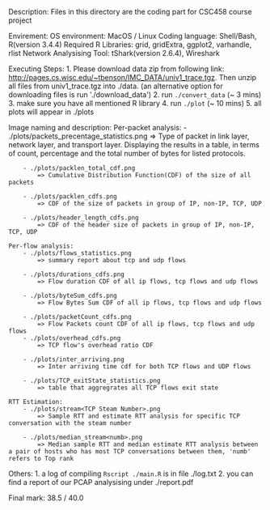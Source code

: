 Description:
	Files in this directory are the coding part for CSC458 course project

Envirement:
	OS environment: 				MacOS / Linux
	Coding language: 			Shell/Bash, R(version 3.4.4)
	Required R Libraries: 		grid, gridExtra, ggplot2, varhandle, rlist
	Network Analysising Tool: 	tShark(version 2.6.4), Wireshark

Executing Steps:
	1. Please download data zip from following link: http://pages.cs.wisc.edu/~tbenson/IMC_DATA/univ1_trace.tgz. Then unzip all files from univ1_trace.tgz into ./data. (an alternative option for downloading files is run './download_data')
	2. run `./convert_data` (~ 3 mins)
	3. make sure you have all mentioned R library
	4. run `./plot` (~ 10 mins)
	5. all plots will appear in ./plots

Image naming and description:
	Per-packet analysis:
		- ./plots/packets_precentage_statistics.png
			=> Type of packet in link layer, network layer, and transport layer. Displaying the results in a table, in terms of count, percentage and the total number of bytes for listed protocols.

		- ./plots/packlen_total_cdf.png
			=> Cumulative Distribution Function(CDF) of the size of all packets

		- ./plots/packlen_cdfs.png
			=> CDF of the size of packets in group of IP, non-IP, TCP, UDP

		- ./plots/header_length_cdfs.png
			=> CDF of the header size of packets in group of IP, non-IP, TCP, UDP

	Per-flow analysis:
		- ./plots/flows_statistics.png
			=> summary report about tcp and udp flows

		- ./plots/durations_cdfs.png
			=> Flow duration CDF of all ip flows, tcp flows and udp flows

		- ./plots/byteSum_cdfs.png
			=> Flow Bytes Sum CDF of all ip flows, tcp flows and udp flows

		- ./plots/packetCount_cdfs.png
			=> Flow Packets count CDF of all ip flows, tcp flows and udp flows		
		- ./plots/overhead_cdfs.png
			=> TCP flow's overhead ratio CDF

		- ./plots/inter_arriving.png
			=> Inter arriving time cdf for both TCP flows and UDP flows

		- ./plots/TCP_exitState_statistics.png
			=> table that aggregrates all TCP flows exit state

	RTT Estimation:
		- ./plots/stream<TCP Steam Number>.png
			=> Sample RTT and estimate RTT analysis for specific TCP conversation with the steam number

		- ./plots/median_stream<numb>.png
			=> Median sample RTT and median estimate RTT analysis between a pair of hosts who has most TCP conversations between them, 'numb' refers to Top rank

Others: 
	1. a log of compiling `Rscript ./main.R` is in file ./log.txt
	2. you can find a report of our PCAP analysising under ./report.pdf

Final mark: 38.5 / 40.0